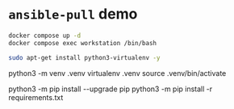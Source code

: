 # `ansible-pull` demo



```sh
docker compose up -d
docker compose exec workstation /bin/bash
```

```sh
sudo apt-get install python3-virtualenv -y
```


python3 -m venv .venv
virtualenv .venv
source .venv/bin/activate

python3 -m pip install --upgrade pip
python3 -m pip install -r requirements.txt